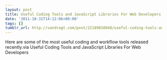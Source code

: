 ```yaml
---
layout: post
title: Useful Coding Tools and JavaScript Libraries For Web Developers
date: '2011-10-31T14:12:06+00:00'
tags: []
tumblr_url: http://vandragt.com/post/22189010948/useful-coding-tools-and-javascript-libraries-for-web
---
```

Here are some of the most useful coding and workflow tools released recently.via Useful Coding Tools and JavaScript Libraries For Web Developers
